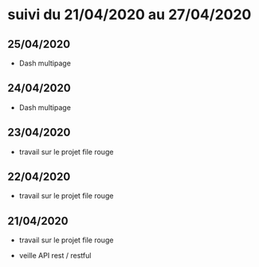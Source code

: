 # suivi du 21/04/2020 au 27/04/2020

## 25/04/2020

* Dash multipage
  
## 24/04/2020

* Dash multipage
  
## 23/04/2020

* travail sur le projet file rouge

## 22/04/2020

* travail sur le projet file rouge

## 21/04/2020

* travail sur le projet file rouge

* veille API rest / restful